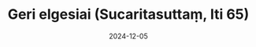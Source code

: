 ---
layout: page
title: 'Geri elgesiai (Sucaritasuttaṃ, Iti 65)'
category: bylota
index:
- Dorovė
sortIndex: 65
suttacentral: iti65
date: 2024-12-05
tags:
- Dorovė
---